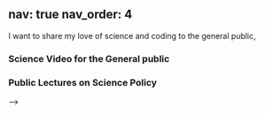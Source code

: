 <!-- ---
layout: page
permalink: /outreach/
title: Outreach
<!-- description: Materials for courses you taught. Replace this text with your description. -->
nav: true
nav_order: 4
---

I want to share my love of science and coding to the general public,

### Science Video for the General public

### Public Lectures on Science Policy
 -->

<!--
For now, this page is assumed to be a static description of your courses. You can convert it to a collection similar to `_projects/` so that you can have a dedicated page for each course.

Organize your courses by years, topics, or universities, however you like! -->
